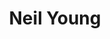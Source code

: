 ---
title: "Neil Young"
summary: "Neil Young is a Canadian-American singer-songwriter and a musician who plays guitar, keyboards and harmonica. He also runs and is active on environmental and political issues. Young is famous for his solo releases, his releases with and for being a member of . Born November 12, 1945 in Toronto, Ontario, Canada, he currently holds dual citizenship for Canada and the United States and has been living in California since the sixties. He was inducted into the Rock And Roll Hall of Fame in 1995 . Young had announced in 2019 that his application for United States citizenship had been held up because of his use of marijuana, but the issue was resolved and he did become a United States citizen."
image: "neil-young.jpg"
apple_music_artist_url: "https://music.apple.com/gb/artist/neil-young/147370"
wikipedia_url: "none"
---